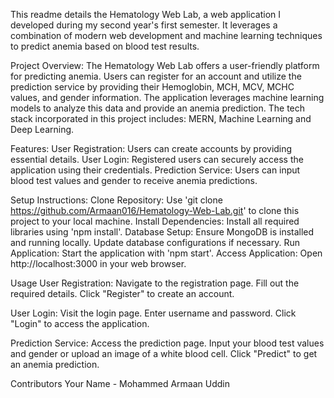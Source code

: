 This readme details the Hematology Web Lab, a web application I developed during my second year's first semester. It leverages a combination of modern web development and machine learning techniques to predict anemia based on blood test results.

Project Overview: 
The Hematology Web Lab offers a user-friendly platform for predicting anemia. Users can register for an account and utilize the prediction service by providing their Hemoglobin, MCH, MCV, MCHC values, and gender information. The application leverages machine learning models to analyze this data and provide an anemia prediction. The tech stack incorporated in this project includes: MERN, Machine Learning and Deep Learning.

Features: 
User Registration: Users can create accounts by providing essential details.
User Login: Registered users can securely access the application using their credentials.
Prediction Service: Users can input blood test values and gender to receive anemia predictions.

Setup Instructions: 
Clone Repository: Use 'git clone https://github.com/Armaan016/Hematology-Web-Lab.git' to clone this project to your local machine.
Install Dependencies: Install all required libraries using 'npm install'.
Database Setup: Ensure MongoDB is installed and running locally. Update database configurations if necessary.
Run Application: Start the application with 'npm start'.
Access Application: Open http://localhost:3000 in your web browser.

Usage
User Registration:
Navigate to the registration page.
Fill out the required details.
Click "Register" to create an account.

User Login:
Visit the login page.
Enter username and password.
Click "Login" to access the application.

Prediction Service:
Access the prediction page.
Input your blood test values and gender or upload an image of a white blood cell.
Click "Predict" to get an anemia prediction.

Contributors
Your Name - Mohammed Armaan Uddin







